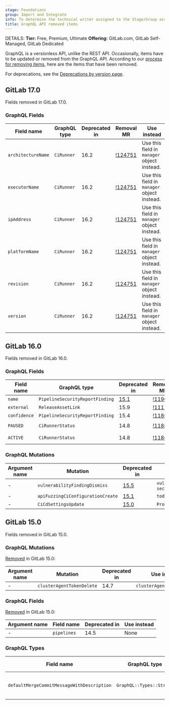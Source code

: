 ```yaml
---
stage: Foundations
group: Import and Integrate
info: To determine the technical writer assigned to the Stage/Group associated with this page, see https://handbook.gitlab.com/handbook/product/ux/technical-writing/#assignments
title: GraphQL API removed items
---
```


DETAILS:
**Tier:** Free, Premium, Ultimate
**Offering:** GitLab.com, GitLab Self-Managed, GitLab Dedicated

GraphQL is a versionless API, unlike the REST API.
Occasionally, items have to be updated or removed from the GraphQL API.
According to our [process for removing items](_index.md#deprecation-and-removal-process), here are the items that have been removed.

For deprecations, see the [Deprecations by version page](../../update/deprecations.md).

## GitLab 17.0

Fields removed in GitLab 17.0.

### GraphQL Fields

| Field name | GraphQL type | Deprecated in | Removal MR | Use instead |
|---|---|---|---|---|
| `architectureName` | `CiRunner` | 16.2 | [!124751](https://gitlab.com/gitlab-org/gitlab/-/merge_requests/124751) | Use this field in `manager` object instead. |
| `executorName` | `CiRunner` | 16.2 | [!124751](https://gitlab.com/gitlab-org/gitlab/-/merge_requests/124751) | Use this field in `manager` object instead. |
| `ipAddress` | `CiRunner` | 16.2 | [!124751](https://gitlab.com/gitlab-org/gitlab/-/merge_requests/124751) | Use this field in `manager` object instead. |
| `platformName` | `CiRunner` | 16.2 | [!124751](https://gitlab.com/gitlab-org/gitlab/-/merge_requests/124751) | Use this field in `manager` object instead. |
| `revision` | `CiRunner` | 16.2 | [!124751](https://gitlab.com/gitlab-org/gitlab/-/merge_requests/124751) | Use this field in `manager` object instead. |
| `version` | `CiRunner` | 16.2 | [!124751](https://gitlab.com/gitlab-org/gitlab/-/merge_requests/124751) | Use this field in `manager` object instead. |

## GitLab 16.0

Fields removed in GitLab 16.0.

### GraphQL Fields

| Field name | GraphQL type | Deprecated in | Removal MR | Use instead |
|---|---|---|---|---|
| `name` | `PipelineSecurityReportFinding` | [15.1](https://gitlab.com/gitlab-org/gitlab/-/merge_requests/89571) | [!119055](https://gitlab.com/gitlab-org/gitlab/-/merge_requests/119055) | `title` |
| `external` | `ReleaseAssetLink` | 15.9 | [!111750](https://gitlab.com/gitlab-org/gitlab/-/merge_requests/111750) | None |
| `confidence` | `PipelineSecurityReportFinding` | 15.4 | [!118617](https://gitlab.com/gitlab-org/gitlab/-/merge_requests/118617) | None |
| `PAUSED` | `CiRunnerStatus` | 14.8 | [!118635](https://gitlab.com/gitlab-org/gitlab/-/merge_requests/118635) | `CiRunner.paused: true` |
| `ACTIVE` | `CiRunnerStatus` | 14.8 | [!118635](https://gitlab.com/gitlab-org/gitlab/-/merge_requests/118635) | `CiRunner.paused: false` |

### GraphQL Mutations

| Argument name        | Mutation                 | Deprecated in                                                       | Use instead                                    |
| -------------------- | --------------------     |---------------------------------------------------------------------|------------------------------------------------|
| -                    | `vulnerabilityFindingDismiss` | [15.5](https://gitlab.com/gitlab-org/gitlab/-/merge_requests/99170) | `vulnerabilityDismiss` or `securityFindingDismiss` |
| -                    | `apiFuzzingCiConfigurationCreate` | [15.1](https://gitlab.com/gitlab-org/gitlab/-/merge_requests/87241) | `todos`                                        |
| -                    | `CiCdSettingsUpdate` | [15.0](https://gitlab.com/gitlab-org/gitlab/-/issues/361801) | `ProjectCiCdSettingsUpdate` |

## GitLab 15.0

Fields removed in GitLab 15.0.

### GraphQL Mutations

[Removed](https://gitlab.com/gitlab-org/gitlab/-/merge_requests/85382) in GitLab 15.0:

| Argument name        | Mutation                 | Deprecated in | Use instead                |
| -------------------- | --------------------     | ------------- | -------------------------- |
| -                    | `clusterAgentTokenDelete`| 14.7          | `clusterAgentTokenRevoke`  |

### GraphQL Fields

[Removed](https://gitlab.com/gitlab-org/gitlab/-/issues/342882) in GitLab 15.0:

| Argument name        | Field name          | Deprecated in | Use instead                |
| -------------------- | --------------------| ------------- | -------------------------- |
| -                    | `pipelines`         | 14.5          | None                       |

### GraphQL Types

| Field name                                 | GraphQL type             | Deprecated in | Use instead                                                                        |
| ------------------------------------------ | ------------------------ | ------------- | ---------------------------------------------------------------------------------- |
| `defaultMergeCommitMessageWithDescription` | `GraphQL::Types::String` | 14.5          | None. Define a [merge commit template](../../user/project/merge_requests/commit_templates.md) in your project and use `defaultMergeCommitMessage`. |
